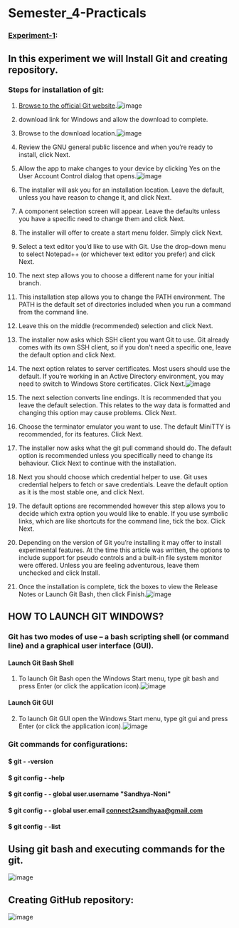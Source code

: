 # Semester_4-Practicals

### [Experiment-1](https://github.com/22bdo10074/Semester_4-Practicals/blob/Git-and-git-hub-practical/EXP1-GIT/README.md):
##  In this experiment we will Install Git and creating repository.
### Steps for installation of git:
 1. [Browse to the official Git website](https://git-scm.com/downloads).![image](https://github.com/22bdo10074/Semester_4-Practicals/assets/142095565/a034286c-e0c1-4e23-8beb-cd639a16d0f6)

 2. download link for Windows and allow the download to complete.
 3. Browse to the download location.![image](https://github.com/22bdo10074/Semester_4-Practicals/assets/142095565/abb29fa0-dda5-4f41-aefe-139ee6627733)

 4. Review the GNU general public liscence and when you’re ready to install, click Next.
 5. Allow the app to make changes to your device by clicking Yes on the User Account Control dialog that opens.![image](https://github.com/22bdo10074/Semester_4-Practicals/assets/142095565/790b25a8-87f1-4dd1-9aee-85d1f05b58ae)

 6. The installer will ask you for an installation location. Leave the default, unless you have reason to change it, and click Next.
 7. A component selection screen will appear. Leave the defaults unless you have a specific need to change them and click Next.
 8. The installer will offer to create a start menu folder. Simply click Next.
 9. Select a text editor you’d like to use with Git. Use the drop-down menu to select Notepad++ (or whichever text editor you prefer) and click Next.
 10. The next step allows you to choose a different name for your initial branch.
 11. This installation step allows you to change the PATH environment. The PATH is the default set of directories included when you run a command from the command 
     line.
 12. Leave this on the middle (recommended) selection and click Next.
 13. The installer now asks which SSH client you want Git to use. Git already comes with its own SSH client, so if you don't need a specific one, leave the default 
     option and click Next.
 14. The next option relates to server certificates. Most users should use the default. If you’re working in an Active Directory environment, you may need to switch 
     to Windows Store certificates. Click Next.![image](https://github.com/22bdo10074/Semester_4-Practicals/assets/142095565/4684f95e-b834-4f72-82a0-ca50c3cceb4c)

 15. The next selection converts line endings. It is recommended that you leave the default selection. This relates to the way data is formatted and changing this 
     option may cause problems. Click Next.
 16. Choose the terminator emulator you want to use. The default MiniTTY is recommended, for its features. Click Next.
 17. The installer now asks what the git pull command should do. The default option is recommended unless you specifically need to change its behaviour. Click Next to 
      continue with the installation.
 18. Next you should choose which credential helper to use. Git uses credential helpers to fetch or save credentials. Leave the default option as it is the most 
     stable one, and click Next.
 19. The default options are recommended however this step allows you to decide which extra option you would like to enable. If you use symbolic links, which are like 
     shortcuts for the command line, tick the box. Click Next.
 20. Depending on the version of Git you’re installing it may offer to install experimental features. At the time this article was written, the options to include 
     support for pseudo controls and a built-in file system monitor were offered. Unless you are feeling adventurous, leave them unchecked and click Install.
 21. Once the installation is complete, tick the boxes to view the Release Notes or Launch Git Bash, then click Finish.![image](https://github.com/22bdo10074/Semester_4-Practicals/assets/142095565/fdd76acb-5fa7-4662-9e38-72466f94f706)
 ## HOW TO LAUNCH GIT WINDOWS?
   ### Git has two modes of use – a bash scripting shell (or command line) and a graphical user interface (GUI).
   #### Launch Git Bash Shell
   1. To launch Git Bash open the Windows Start menu, type git bash and press Enter (or click the application icon).![image](https://github.com/22bdo10074/Semester_4-Practicals/assets/142095565/b675eec7-e41c-4687-a452-2a7388d67ac9)
   #### Launch Git GUI
   2. To launch Git GUI open the Windows Start menu, type git gui and press Enter (or click the application icon).![image](https://github.com/22bdo10074/Semester_4-Practicals/assets/142095565/83b3c9b8-aac6-4198-a525-da857398aee6)
 ### Git commands for configurations:
   #### $ git - -version
   #### $ git config - -help
   #### $ git config - - global user.username "Sandhya-Noni"
   #### $ git config - - global user.email connect2sandhyaa@gmail.com
   #### $ git config  - -list
 ## Using git bash and executing commands for the git.
 ![image](https://github.com/22bdo10074/Semester_4-Practicals/assets/142095565/f501739a-59a4-477d-8eed-5c8cfdc3154e)
## Creating GitHub repository:
![image](https://github.com/22bdo10074/Semester_4-Practicals/assets/142095565/02d29e8c-c76c-42f9-aa02-8aa1a6a1da36)


